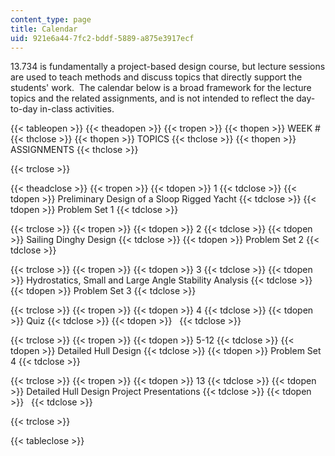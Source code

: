 ```yaml
---
content_type: page
title: Calendar
uid: 921e6a44-7fc2-bddf-5889-a875e3917ecf
---
```


13.734 is fundamentally a project-based design course, but lecture sessions are used to teach methods and discuss topics that directly support the students' work.  The calendar below is a broad framework for the lecture topics and the related assignments, and is not intended to reflect the day-to-day in-class activities.

{{< tableopen >}}
{{< theadopen >}}
{{< tropen >}}
{{< thopen >}}
WEEK #
{{< thclose >}}
{{< thopen >}}
TOPICS
{{< thclose >}}
{{< thopen >}}
ASSIGNMENTS
{{< thclose >}}

{{< trclose >}}

{{< theadclose >}}
{{< tropen >}}
{{< tdopen >}}
1
{{< tdclose >}}
{{< tdopen >}}
Preliminary Design of a Sloop Rigged Yacht
{{< tdclose >}}
{{< tdopen >}}
Problem Set 1
{{< tdclose >}}

{{< trclose >}}
{{< tropen >}}
{{< tdopen >}}
2
{{< tdclose >}}
{{< tdopen >}}
Sailing Dinghy Design
{{< tdclose >}}
{{< tdopen >}}
Problem Set 2
{{< tdclose >}}

{{< trclose >}}
{{< tropen >}}
{{< tdopen >}}
3
{{< tdclose >}}
{{< tdopen >}}
Hydrostatics, Small and Large Angle Stability Analysis
{{< tdclose >}}
{{< tdopen >}}
Problem Set 3
{{< tdclose >}}

{{< trclose >}}
{{< tropen >}}
{{< tdopen >}}
4
{{< tdclose >}}
{{< tdopen >}}
Quiz
{{< tdclose >}}
{{< tdopen >}}
 
{{< tdclose >}}

{{< trclose >}}
{{< tropen >}}
{{< tdopen >}}
5-12
{{< tdclose >}}
{{< tdopen >}}
Detailed Hull Design
{{< tdclose >}}
{{< tdopen >}}
Problem Set 4
{{< tdclose >}}

{{< trclose >}}
{{< tropen >}}
{{< tdopen >}}
13
{{< tdclose >}}
{{< tdopen >}}
Detailed Hull Design Project Presentations
{{< tdclose >}}
{{< tdopen >}}
 
{{< tdclose >}}

{{< trclose >}}

{{< tableclose >}}